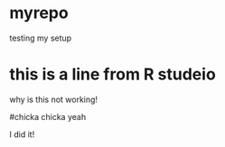 # myrepo
testing my setup
# this is a line from R studeio
why is this not working!

#chicka chicka yeah

I did it!